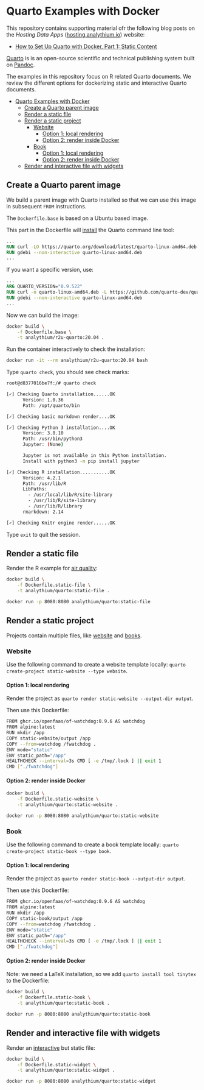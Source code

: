 # Quarto Examples with Docker

This repository contains supporting material ofr the following blog posts on the _Hosting Data Apps_ ([hosting.analythium.io](https://hosting.analythium.io/)) website:

- [How to Set Up Quarto with Docker, Part 1: Static Content]()

[Quarto](https://quarto.org/) is is an open-source scientific and technical publishing system built on [Pandoc](https://pandoc.org/).

The examples in this repository focus on R related Quarto documents. We review the different options for dockerizing static and interactive Quarto documents.

- [Quarto Examples with Docker](#quarto-examples-with-docker)
  - [Create a Quarto parent image](#create-a-quarto-parent-image)
  - [Render a static file](#render-a-static-file)
  - [Render a static project](#render-a-static-project)
    - [Website](#website)
      - [Option 1: local rendering](#option-1-local-rendering)
      - [Option 2: render inside Docker](#option-2-render-inside-docker)
    - [Book](#book)
      - [Option 1: local rendering](#option-1-local-rendering-1)
      - [Option 2: render inside Docker](#option-2-render-inside-docker-1)
  - [Render and interactive file with widgets](#render-and-interactive-file-with-widgets)

## Create a Quarto parent image

We build a parent image with Quarto installed so that we can use this image in subsequent `FROM` instructions.

The `Dockerfile.base` is based on a Ubuntu based image.

This part in the Dockerfile will [install](https://docs.rstudio.com/resources/install-quarto/#quarto-deb-file-install) the Quarto command line tool:

```dockerfile
...
RUN curl -LO https://quarto.org/download/latest/quarto-linux-amd64.deb
RUN gdebi --non-interactive quarto-linux-amd64.deb
...
```

If you want a specific version, use:

```dockerfile
...
ARG QUARTO_VERSION="0.9.522"
RUN curl -o quarto-linux-amd64.deb -L https://github.com/quarto-dev/quarto-cli/releases/download/v${QUARTO_VERSION}/quarto-${QUARTO_VERSION}-linux-amd64.deb
RUN gdebi --non-interactive quarto-linux-amd64.deb
...
```

Now we can build the image:

```bash
docker build \
    -f Dockerfile.base \
    -t analythium/r2u-quarto:20.04 .
```

Run the container interactively to check the installation:

```bash
docker run -it --rm analythium/r2u-quarto:20.04 bash
```

Type `quarto check`, you should see check marks:

```bash
root@d8377016be7f:/# quarto check

[✓] Checking Quarto installation......OK
      Version: 1.0.36
      Path: /opt/quarto/bin

[✓] Checking basic markdown render....OK

[✓] Checking Python 3 installation....OK
      Version: 3.8.10
      Path: /usr/bin/python3
      Jupyter: (None)

      Jupyter is not available in this Python installation.
      Install with python3 -m pip install jupyter

[✓] Checking R installation...........OK
      Version: 4.2.1
      Path: /usr/lib/R
      LibPaths:
        - /usr/local/lib/R/site-library
        - /usr/lib/R/site-library
        - /usr/lib/R/library
      rmarkdown: 2.14

[✓] Checking Knitr engine render......OK
```

Type `exit` to quit the session.

## Render a static file

Render the R example for [air quality](https://quarto.org/docs/computations/r.html):

```bash
docker build \
    -f Dockerfile.static-file \
    -t analythium/quarto:static-file .

docker run -p 8080:8080 analythium/quarto:static-file
```

## Render a static project

Projects contain multiple files, like [website](https://quarto.org/docs/reference/projects/websites.html) and [books](https://quarto.org/docs/reference/projects/books.html).

### Website

Use the following command to create a website template locally: `quarto create-project static-website --type website`.

#### Option 1: local rendering

Render the project as `quarto render static-website --output-dir output`.

Then use this Dockerfile:

```bash
FROM ghcr.io/openfaas/of-watchdog:0.9.6 AS watchdog
FROM alpine:latest
RUN mkdir /app
COPY static-website/output /app
COPY --from=watchdog /fwatchdog .
ENV mode="static"
ENV static_path="/app"
HEALTHCHECK --interval=3s CMD [ -e /tmp/.lock ] || exit 1
CMD ["./fwatchdog"]
```

#### Option 2: render inside Docker

```bash
docker build \
    -f Dockerfile.static-website \
    -t analythium/quarto:static-website .

docker run -p 8080:8080 analythium/quarto:static-website
```

### Book

Use the following command to create a book template locally: `quarto create-project static-book --type book`.

#### Option 1: local rendering

Render the project as `quarto render static-book --output-dir output`.

Then use this Dockerfile:

```bash
FROM ghcr.io/openfaas/of-watchdog:0.9.6 AS watchdog
FROM alpine:latest
RUN mkdir /app
COPY static-book/output /app
COPY --from=watchdog /fwatchdog .
ENV mode="static"
ENV static_path="/app"
HEALTHCHECK --interval=3s CMD [ -e /tmp/.lock ] || exit 1
CMD ["./fwatchdog"]
```

#### Option 2: render inside Docker

Note: we need a LaTeX installation, so we add `quarto install tool tinytex` to the Dockerfile:

```bash
docker build \
    -f Dockerfile.static-book \
    -t analythium/quarto:static-book .

docker run -p 8080:8080 analythium/quarto:static-book
```

## Render and interactive file with widgets

Render an [interactive](https://quarto.org/docs/interactive/widgets/htmlwidgets.html) but static file:

```bash
docker build \
    -f Dockerfile.static-widget \
    -t analythium/quarto:static-widget .

docker run -p 8080:8080 analythium/quarto:static-widget
```
